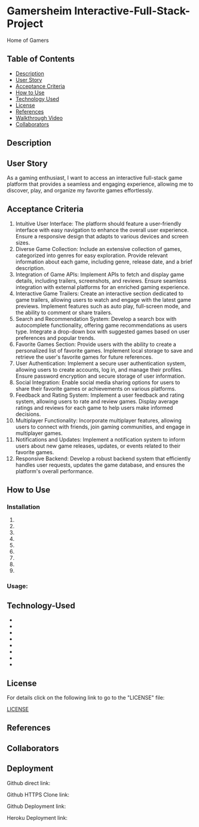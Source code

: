 # Gamersheim Interactive-Full-Stack-Project

Home of Gamers


## Table of Contents

- [Description](#Description)
- [User Story](#User-Story)
- [Acceptance Criteria](#Acceptance-Criteria)
- [How to Use](#how-to-use)
- [Technology Used](#technology-used)
- [License](#license)
- [References](#references)
- [Walkthrough Video](#Walkthrough-Video)
- [Collaborators](#Collaborators)

## Description




## User Story

As a gaming enthusiast, I want to access an interactive full-stack game platform that provides a seamless and engaging experience, allowing me to discover, play, and organize my favorite games effortlessly.

## Acceptance Criteria

1) Intuitive User Interface:
The platform should feature a user-friendly interface with easy navigation to enhance the overall user experience.
Ensure a responsive design that adapts to various devices and screen sizes.
2) Diverse Game Collection:
Include an extensive collection of games, categorized into genres for easy exploration.
Provide relevant information about each game, including genre, release date, and a brief description.
3) Integration of Game APIs:
Implement APIs to fetch and display game details, including trailers, screenshots, and reviews.
Ensure seamless integration with external platforms for an enriched gaming experience.
4) Interactive Game Trailers:
Create an interactive section dedicated to game trailers, allowing users to watch and engage with the latest game previews.
Implement features such as auto play, full-screen mode, and the ability to comment or share trailers.
5) Search and Recommendation System:
Develop a search box with autocomplete functionality, offering game recommendations as users type.
Integrate a drop-down box with suggested games based on user preferences and popular trends.
6) Favorite Games Section:
Provide users with the ability to create a personalized list of favorite games.
Implement local storage to save and retrieve the user's favorite games for future references.
7) User Authentication:
Implement a secure user authentication system, allowing users to create accounts, log in, and manage their profiles.
Ensure password encryption and secure storage of user information.
8) Social Integration:
Enable social media sharing options for users to share their favorite games or achievements on various platforms.
9) Feedback and Rating System:
Implement a user feedback and rating system, allowing users to rate and review games.
Display average ratings and reviews for each game to help users make informed decisions.
10) Multiplayer Functionality:
Incorporate multiplayer features, allowing users to connect with friends, join gaming communities, and engage in multiplayer games.
11) Notifications and Updates:
Implement a notification system to inform users about new game releases, updates, or events related to their favorite games.
12) Responsive Backend:
Develop a robust backend system that efficiently handles user requests, updates the game database, and ensures the platform's overall performance.

## How to Use


### Installation

1. 
2. 
3. 
4. 
5. 
6. 
7. 
8. 
9. 

### Usage:



## Technology-Used

* 
* 
* 
* 
* 
* 
* 
* 

## License

For details click on the following link to go to the "LICENSE" file:

[LICENSE](./LICENSE)

## References





## Collaborators




## Deployment

Github direct link:



Github HTTPS Clone link:



Github Deployment link:


Heroku Deployment link:

